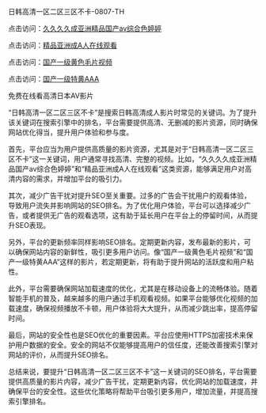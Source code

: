 日韩高清一区二区三区不卡-0807-TH

点击访问：<a href="https://heiliaozj3tjd.pages.dev">久久久久成亚洲精品国产av综合色婷婷</a>

点击访问：<a href="https://heiliaoga6s9v.pages.dev">精品亚洲成A人在线观看</a>

点击访问：<a href="https://heiliaoow5kzm.pages.dev">国产一级黄色毛片视频</a>

点击访问：<a href="https://heiliao2dmwwy.pages.dev">国产一级特黄AAA</a>

免费在线看高清日本AV影片

“日韩高清一区二区三区不卡”是搜索日韩高清成人影片时常见的关键词。为了提升该关键词在搜索引擎中的排名，平台需要提供高清、无删减的影片资源，同时确保网站优化得当，提升用户体验和参与度。

首先，平台应当为用户提供高质量的影片资源，尤其是对于“日韩高清一区二区三区不卡”这一关键词，用户通常寻找高清、完整的视频。比如，“久久久久成亚洲精品国产av综合色婷婷”和“精品亚洲成A人在线观看”这类资源，能够满足用户对高清内容的需求，并增加平台的吸引力。

其次，减少广告干扰对提升SEO至关重要。过多的广告会干扰用户的观看体验，导致用户流失并影响网站的SEO排名。为了优化用户体验，平台可以选择减少广告，或者提供无广告的观看选项，这有助于延长用户在平台上的停留时间，从而提升SEO表现。

另外，平台的更新频率同样影响SEO排名。定期更新内容，发布最新的影片，可以确保网站内容的新鲜性，吸引更多用户访问。像“国产一级黄色毛片视频”和“国产一级特黄AAA”这样的影片，若定期更新，将有助于提升网站的活跃度和用户粘性。

此外，平台需要确保网站加载速度的优化，尤其是在移动设备上的流畅体验。随着智能手机的普及，越来越多的用户通过手机观看视频。如果平台能够优化视频的加载速度，确保视频播放不卡顿，用户体验将大大提升，从而减少跳出率，提高停留时间。

最后，网站的安全性也是SEO优化的重要因素。平台应使用HTTPS加密技术来保护用户数据的安全。安全的网站不仅能够提高用户的信任度，还能改善搜索引擎对网站的评价，从而提升SEO排名。

总结来说，要提升“日韩高清一区二区三区不卡”这一关键词的SEO排名，平台需要提供高质量的影片内容，减少广告干扰，定期更新内容，优化网站的加载速度，并确保平台的安全性。这些优化策略将帮助平台吸引更多用户，增加流量，并提高搜索引擎排名。

<span style="display:none;">[Canonical link]( https://github.com/lh46166/46417 ）</span>

